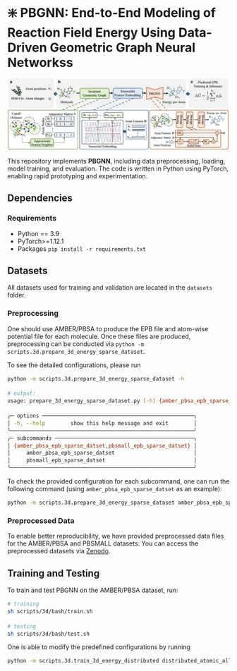 # ❇️ PBGNN: End-to-End Modeling of Reaction Field Energy Using Data-Driven Geometric Graph Neural Networkss

![](assets/overview.jpg)

This repository implements **PBGNN**, including data preprocessing, loading, model training, and evaluation. The code is written in Python using PyTorch, enabling rapid prototyping and experimentation.


## Dependencies

### Requirements

- Python == 3.9
- PyTorch>=1.12.1
- Packages `pip install -r requirements.txt`

## Datasets

All datasets used for training and validation are located in the `datasets` folder.

### Preprocessing

One should use AMBER/PBSA to produce the EPB file and atom-wise potential file for each molecule. Once these files are produced,
preprocessing can be conducted via `python -m scripts.3d.prepare_3d_energy_sparse_dataset`.

To see the detailed configurations, please run

```bash
python -m scripts.3d.prepare_3d_energy_sparse_dataset -h

# output:
usage: prepare_3d_energy_sparse_dataset.py [-h] {amber_pbsa_epb_sparse_datset,pbsmall_epb_sparse_datset}

╭─ options ────────────────────────────────────────────────╮
│ -h, --help        show this help message and exit        │
╰──────────────────────────────────────────────────────────╯
╭─ subcommands ────────────────────────────────────────────╮
│ {amber_pbsa_epb_sparse_datset,pbsmall_epb_sparse_datset} │
│     amber_pbsa_epb_sparse_datset                         │
│     pbsmall_epb_sparse_datset                            │
╰──────────────────────────────────────────────────────────╯
```

To check the provided configuration for each subcommand, one can run the following command (using `amber_pbsa_epb_sparse_datset` as an example):

```bash
python -m scripts.3d.prepare_3d_energy_sparse_dataset amber_pbsa_epb_sparse_datset -h
```

### Preprocessed Data

To enable better reproducibility, we have provided preprocessed data files for the AMBER/PBSA and PBSMALL datasets. You can access the preprocessed datasets via [Zenodo](https://doi.org/10.5281/zenodo.15620599).

## Training and Testing

To train and test PBGNN on the AMBER/PBSA dataset, run:

```bash
# training
sh scripts/3d/bash/train.sh

# testing
sh scripts/3d/bash/test.sh
```
One is able to modify the predefined configurations by running

```bash
python -m scripts.3d.train_3d_energy_distributed distributed_atomic_all_atoms_grid35_all_in_one_with_lset_fully_coverage_medium_dataloader -h
```
